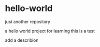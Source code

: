 # hello-world
just another repository

a hello world project for learning
this is a test

add a describion
